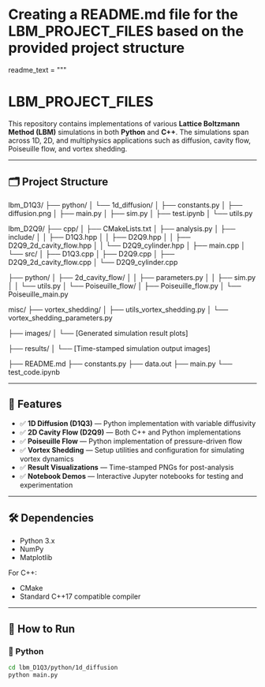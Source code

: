 # Creating a README.md file for the LBM_PROJECT_FILES based on the provided project structure

readme_text = """
# LBM_PROJECT_FILES

This repository contains implementations of various **Lattice Boltzmann Method (LBM)** simulations in both **Python** and **C++**. The simulations span across 1D, 2D, and multiphysics applications such as diffusion, cavity flow, Poiseuille flow, and vortex shedding.

---

## 🗂 Project Structure

lbm_D1Q3/
├── python/
│ └── 1d_diffusion/
│ ├── constants.py
│ ├── diffusion.png
│ ├── main.py
│ ├── sim.py
│ ├── test.ipynb
│ └── utils.py

lbm_D2Q9/
├── cpp/
│ ├── CMakeLists.txt
│ ├── analysis.py
│ ├── include/
│ │ ├── D1Q3.hpp
│ │ ├── D2Q9.hpp
│ │ ├── D2Q9_2d_cavity_flow.hpp
│ │ └── D2Q9_cylinder.hpp
│ ├── main.cpp
│ └── src/
│ ├── D1Q3.cpp
│ ├── D2Q9.cpp
│ ├── D2Q9_2d_cavity_flow.cpp
│ └── D2Q9_cylinder.cpp

├── python/
│ ├── 2d_cavity_flow/
│ │ ├── parameters.py
│ │ ├── sim.py
│ │ └── utils.py
│ └── Poiseuille_flow/
│ ├── Poiseuille_flow.py
│ └── Poiseuille_main.py

misc/
├── vortex_shedding/
│ ├── utils_vortex_shedding.py
│ └── vortex_shedding_parameters.py

├── images/
│ └── [Generated simulation result plots]

├── results/
│ └── [Time-stamped simulation output images]

├── README.md
├── constants.py
├── data.out
├── main.py
└── test_code.ipynb

---

## 📌 Features

- ✅ **1D Diffusion (D1Q3)** — Python implementation with variable diffusivity
- ✅ **2D Cavity Flow (D2Q9)** — Both C++ and Python implementations
- ✅ **Poiseuille Flow** — Python implementation of pressure-driven flow
- ✅ **Vortex Shedding** — Setup utilities and configuration for simulating vortex dynamics
- ✅ **Result Visualizations** — Time-stamped PNGs for post-analysis
- ✅ **Notebook Demos** — Interactive Jupyter notebooks for testing and experimentation

---

## 🛠 Dependencies

- Python 3.x
- NumPy
- Matplotlib

For C++:
- CMake
- Standard C++17 compatible compiler

---

## 🚀 How to Run

### 🐍 Python
```bash
cd lbm_D1Q3/python/1d_diffusion
python main.py
